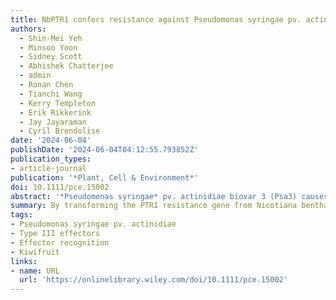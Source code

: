 ```yaml
---
title: NbPTR1 confers resistance against Pseudomonas syringae pv. actinidiae in kiwifruit
authors:
  - Shin-Mei Yeh
  - Minsoo Yoon
  - Sidney Scott
  - Abhishek Chatterjee
  - admin
  - Ronan Chen
  - Tianchi Wang
  - Kerry Templeton
  - Erik Rikkerink
  - Jay Jayaraman
  - Cyril Brendolise
date: '2024-06-04'
publishDate: '2024-06-04T04:12:55.793852Z'
publication_types:
- article-journal
publication: '*Plant, Cell & Environment*'
doi: 10.1111/pce.15002
abstract: '*Pseudomonas syringae* pv. actinidiae biovar 3 (Psa3) causes a devastating canker disease in yellow-fleshed kiwifruit (*Actinidia chinensis*). The effector HopZ5, which is present in all isolates of Psa3 causing global outbreaks of pandemic kiwifruit canker disease, triggers immunity in Nicotiana benthamiana and is not recognised in susceptible *A. chinensis* cultivars. In a search for N. benthamiana non-host resistance genes against HopZ5, we found that the nucleotide-binding leucine-rich repeat receptor NbPTR1 recognised HopZ5. RPM1-interacting protein 4 (RIN4) orthologues from multiple plants, including kiwifruit, were associated with NbPTR1-mediated autoimmunity suppression and recognition of HopZ5. No functional orthologues of NbPTR1 were found in *A. chinensis*. NbPTR1 transformed into Psa3-susceptible *A. chinensis* var. *chinensis* ‘Hort16A’ plants introduced HopZ5-specific resistance against Psa3. Altogether, this study suggested that expressing NbPTR1 in Psa3-susceptible kiwifruit is a viable approach to acquiring resistance to Psa3 and it provides valuable information for engineering resistance in otherwise susceptible kiwifruit genotypes.'
summary: By transforming the PTR1 resistance gene from Nicotiana benthamiana into susceptible kiwifruit, we have demonstrated a potential strategy for engineering HopZ5-specific resistance against Psa3.
tags:
- Pseudomonas syringae pv. actinidiae
- Type III effectors
- Effector recognition
- Kiwifruit
links:
- name: URL
  url: 'https://onlinelibrary.wiley.com/doi/10.1111/pce.15002'
---
```

